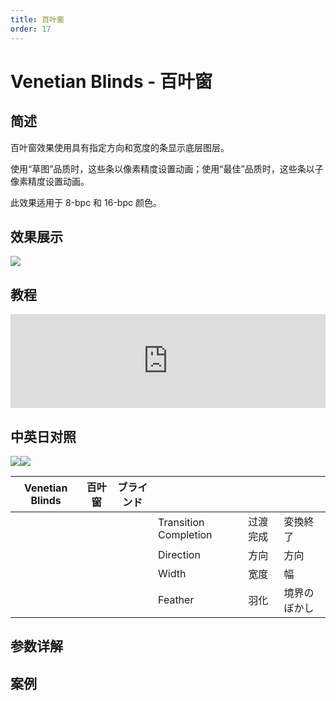 ```yaml
---
title: 百叶窗
order: 17
---
```


# Venetian Blinds - 百叶窗

## 简述

百叶窗效果使用具有指定方向和宽度的条显示底层图层。

使用“草图”品质时，这些条以像素精度设置动画；使用“最佳”品质时，这些条以子像素精度设置动画。

此效果适用于 8-bpc 和 16-bpc 颜色。

## 效果展示

![](https://cdn.yuelili.com/20220103204825.png)

## 教程

<iframe src="https://player.bilibili.com/player.html?bvid=BV1e34y1X7Vj&page=53&high_quality=1" width="100%" allowfullscreen="allowfullscreen" frameborder="0"></iframe>

## 中英日对照

![](https://mir.yuelili.com/user/AE/effects/AE-Effects-Transition-Venetian_Blinds.png)![](https://mir.yuelili.com/user/AE/effects/AE-Effects-Transition-Venetian_Blinds_cn.png)

| Venetian Blinds | 百叶窗 | ブラインド |                       |          |              |
| --------------- | ------ | ---------- | --------------------- | -------- | ------------ |
|                 |        |            | Transition Completion | 过渡完成 | 変換終了     |
|                 |        |            | Direction             | 方向     | 方向         |
|                 |        |            | Width                 | 宽度     | 幅           |
|                 |        |            | Feather               | 羽化     | 境界のぼかし |

## 参数详解

## 案例
